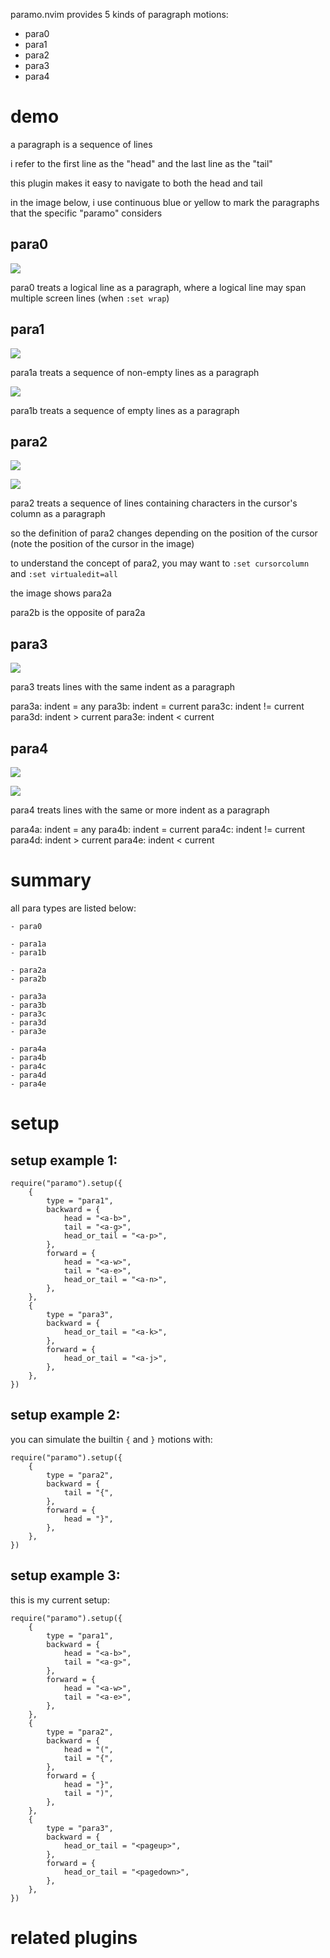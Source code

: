 paramo.nvim provides 5 kinds of paragraph motions:

- para0
- para1
- para2
- para3
- para4

# demo

a paragraph is a sequence of lines

i refer to the first line as the "head" and the last line as the "tail"

this plugin makes it easy to navigate to both the head and tail

in the image below, i use continuous blue or yellow to mark the paragraphs that the specific "paramo" considers

## para0

![](assets/para0.png)

para0 treats a logical line as a paragraph, where a logical line may span multiple screen lines (when `:set wrap`)

## para1

![](assets/para1a.png)

para1a treats a sequence of non-empty lines as a paragraph

![](assets/para1b.png)

para1b treats a sequence of empty lines as a paragraph

## para2

![](assets/para2a-1.png)

![](assets/para2a-2.png)

para2 treats a sequence of lines containing characters in the cursor's column as a paragraph

so the definition of para2 changes depending on the position of the cursor (note the position of the cursor in the image)

to understand the concept of para2, you may want to `:set cursorcolumn` and `:set virtualedit=all`

the image shows para2a

para2b is the opposite of para2a

## para3

![](assets/para3.png)

para3 treats lines with the same indent as a paragraph

para3a: indent = any
para3b: indent = current
para3c: indent != current
para3d: indent > current
para3e: indent < current

## para4

![](assets/para4-1.png)

![](assets/para4-2.png)

para4 treats lines with the same or more indent as a paragraph

para4a: indent = any
para4b: indent = current
para4c: indent != current
para4d: indent > current
para4e: indent < current

# summary

all para types are listed below:

```
- para0

- para1a
- para1b

- para2a
- para2b

- para3a
- para3b
- para3c
- para3d
- para3e

- para4a
- para4b
- para4c
- para4d
- para4e
```

# setup

## setup example 1:

```
require("paramo").setup({
	{
		type = "para1",
		backward = {
			head = "<a-b>",
			tail = "<a-g>",
			head_or_tail = "<a-p>",
		},
		forward = {
			head = "<a-w>",
			tail = "<a-e>",
			head_or_tail = "<a-n>",
		},
	},
	{
		type = "para3",
		backward = {
			head_or_tail = "<a-k>",
		},
		forward = {
			head_or_tail = "<a-j>",
		},
	},
})
```

## setup example 2:

you can simulate the builtin `{` and `}` motions with:

```
require("paramo").setup({
	{
		type = "para2",
		backward = {
			tail = "{",
		},
		forward = {
			head = "}",
		},
	},
})
```

## setup example 3:

this is my current setup:

```
require("paramo").setup({
	{
		type = "para1",
		backward = {
			head = "<a-b>",
			tail = "<a-g>",
		},
		forward = {
			head = "<a-w>",
			tail = "<a-e>",
		},
	},
	{
		type = "para2",
		backward = {
			head = "(",
			tail = "{",
		},
		forward = {
			head = "}",
			tail = ")",
		},
	},
	{
		type = "para3",
		backward = {
			head_or_tail = "<pageup>",
		},
		forward = {
			head_or_tail = "<pagedown>",
		},
	},
})
```

# related plugins
